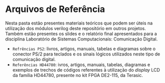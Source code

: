 # Arquivos de Referência

Nesta pasta estão presentes materiais teóricos que podem ser úteis na utilização dos módulos verilog deste repositório em outros projetos. Também estão presentes os slides e o relatório final apresentados para a disciplina Laboratório de Sistemas Computacionais: Comunicação Digital.

- `Refrências PS2`: livros, artigos, manuais, tabelas e diagramas sobre o conector PS/2 para teclados e os sinais lógicos utilizados neste tipo de comunicação digital.
- `Referências HD44780`: ivros, artigos, manuais, tabelas, diagramas e exemplos de trechos de códigos referentes à utilização do *display* LCD da família HD44780, presente no kit FPGA DE2-115, da Terasic.
